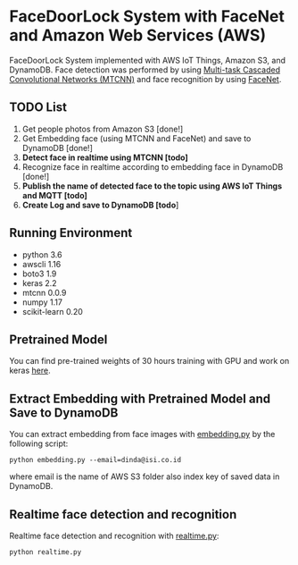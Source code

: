 # FaceDoorLock System with FaceNet and Amazon Web Services (AWS)

FaceDoorLock System implemented with AWS IoT Things, Amazon S3, and DynamoDB. Face detection was performed by using [Multi-task Cascaded Convolutional Networks (MTCNN)](https://arxiv.org/pdf/1604.02878.pdf) and face recognition by using [FaceNet](https://arxiv.org/abs/1503.03832).

## TODO List

1. Get people photos from Amazon S3 [done!]
2. Get Embedding face (using MTCNN and FaceNet) and save to DynamoDB [done!]
3. **Detect face in realtime using MTCNN [todo]**
3. Recognize face in realtime according to embedding face in DynamoDB  [done!]
4. **Publish the name of detected face to the topic using AWS IoT Things and MQTT [todo]**
6. **Create Log and save to DynamoDB [todo**]



## Running Environment

- python 3.6
- awscli 1.16
- boto3 1.9
- keras 2.2
- mtcnn 0.0.9
- numpy 1.17
- scikit-learn 0.20 



## Pretrained Model
You can find pre-trained weights of 30 hours training with GPU and work on keras [here](https://drive.google.com/file/d/1971Xk5RwedbudGgTIrGAL4F7Aifu7id1/view).

## Extract Embedding with Pretrained Model and Save to DynamoDB

You can extract embedding from face images with [embedding.py](https://github.com/dindasigma/facedoorlock-facenet-aws/blob/master/embedding.py) by the following script:

```
python embedding.py --email=dinda@isi.co.id
```

where email is the name of AWS S3 folder also index key of saved data in DynamoDB.

## Realtime face detection and recognition
Realtime face detection and recognition with [realtime.py](https://github.com/dindasigma/facedoorlock-facenet-aws/blob/master/realtime.py):
```
python realtime.py
```